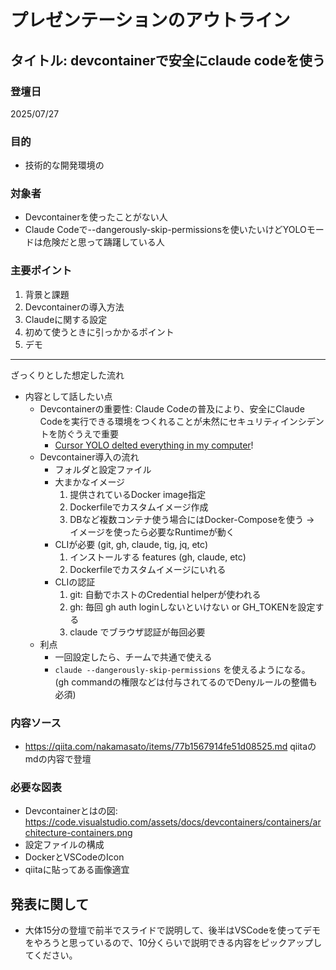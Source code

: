 # プレゼンテーションのアウトライン

## タイトル: devcontainerで安全にclaude codeを使う

### 登壇日

2025/07/27

### 目的
- 技術的な開発環境の

### 対象者
- Devcontainerを使ったことがない人
- Claude Codeで--dangerously-skip-permissionsを使いたいけどYOLOモードは危険だと思って躊躇している人

### 主要ポイント

1. 背景と課題
2. Devcontainerの導入方法
3. Claudeに関する設定
4. 初めて使うときに引っかかるポイント
5. デモ

---

ざっくりとした想定した流れ

- 内容として話したい点
    - Devcontainerの重要性: Claude Codeの普及により、安全にClaude Codeを実行できる環境をつくれることが未然にセキュリティインシデントを防ぐうえで重要
        - [Cursor YOLO delted everything in my computer](https://www.reddit.com/r/theprimeagen/comments/1lbv5kg/cursor_yolo_deleted_everything_in_my_computer/)!
    - Devcontainer導入の流れ
        - フォルダと設定ファイル
        - 大まかなイメージ
            1. 提供されているDocker image指定
            2. Dockerfileでカスタムイメージ作成
            3. DBなど複数コンテナ使う場合にはDocker-Composeを使う
            ->  イメージを使ったら必要なRuntimeが動く
        - CLIが必要 (git, gh, claude, tig, jq, etc)
            1. インストールする features (gh, claude, etc)
            2. Dockerfileでカスタムイメージにいれる
        - CLIの認証
            1. git: 自動でホストのCredential helperが使われる
            2. gh: 毎回 gh auth loginしないといけない or GH_TOKENを設定する
            3. claude でブラウザ認証が毎回必要
    - 利点
        - 一回設定したら、チームで共通で使える
        - `claude --dangerously-skip-permissions` を使えるようになる。 (gh commandの権限などは付与されてるのでDenyルールの整備も必須)


### 内容ソース

- https://qiita.com/nakamasato/items/77b1567914fe51d08525.md qiitaのmdの内容で登壇

### 必要な図表

- Devcontainerとはの図: https://code.visualstudio.com/assets/docs/devcontainers/containers/architecture-containers.png
- 設定ファイルの構成
- DockerとVSCodeのIcon
- qiitaに貼ってある画像適宜


## 発表に関して

- 大体15分の登壇で前半でスライドで説明して、後半はVSCodeを使ってデモをやろうと思っているので、10分くらいで説明できる内容をピックアップしてください。
